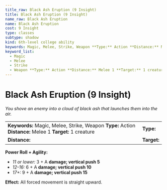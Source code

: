 ```yaml
---
title_raw: Black Ash Eruption (9 Insight)
title: Black Ash Eruption (9 Insight)
name_raw: Black Ash Eruption
name: Black Ash Eruption
cost: 9 Insight
type: classes
subtype: shadow
kind: 6th-level college ability
keywords: Magic, Melee, Strike, Weapon **Type:** Action **Distance:** Melee 1 **Target:** 1 creature
keyword_list:
  - Magic
  - Melee
  - Strike
  - Weapon **Type:** Action **Distance:** Melee 1 **Target:** 1 creature
---
```


# Black Ash Eruption (9 Insight)

*You shove an enemy into a cloud of black ash that launches them into the air.*

|                                                                                                          |             |
| :------------------------------------------------------------------------------------------------------- | :---------- |
| **Keywords:** Magic, Melee, Strike, Weapon **Type:** Action **Distance:** Melee 1 **Target:** 1 creature | **Type:**   |
| **Distance:**                                                                                            | **Target:** |

**Power Roll + Agility:**

- *11 or lower:* 3 + A **damage; vertical push 5**
- *12-16:* 6 + A **damage; vertical push 10**
- *17+:* 9 + A **damage; vertical push 15**

**Effect:** All forced movement is straight upward.
